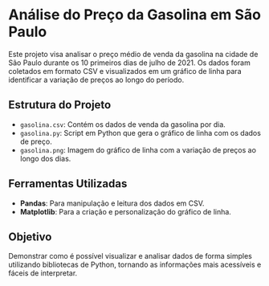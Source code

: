 # Análise do Preço da Gasolina em São Paulo

Este projeto visa analisar o preço médio de venda da gasolina na cidade de São Paulo durante os 10 primeiros dias de julho de 2021. Os dados foram coletados em formato CSV e visualizados em um gráfico de linha para identificar a variação de preços ao longo do período.

## Estrutura do Projeto

- `gasolina.csv`: Contém os dados de venda da gasolina por dia.
- `gasolina.py`: Script em Python que gera o gráfico de linha com os dados de preço.
- `gasolina.png`: Imagem do gráfico de linha com a variação de preços ao longo dos dias.

## Ferramentas Utilizadas

- **Pandas**: Para manipulação e leitura dos dados em CSV.
- **Matplotlib**: Para a criação e personalização do gráfico de linha.

## Objetivo

Demonstrar como é possível visualizar e analisar dados de forma simples utilizando bibliotecas de Python, tornando as informações mais acessíveis e fáceis de interpretar.

